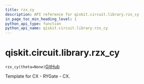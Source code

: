 ```yaml
---
title: rzx_cy
description: API reference for qiskit.circuit.library.rzx_cy
in_page_toc_min_heading_level: 1
python_api_type: function
python_api_name: qiskit.circuit.library.rzx_cy
---
```


# qiskit.circuit.library.rzx\_cy

<span id="qiskit.circuit.library.rzx_cy" />

`rzx_cy(theta=None)`[GitHub](https://github.com/qiskit/qiskit/tree/stable/0.41/qiskit/circuit/library/templates/rzx/rzx_cy.py "view source code")

Template for CX - RYGate - CX.

